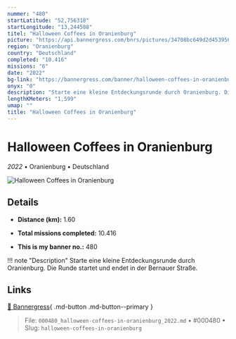 ```yaml
---
nummer: "480"
startLatitude: "52,756318"
startLongitude: "13,244588"
titel: "Halloween Coffees in Oranienburg"
picture: "https://api.bannergress.com/bnrs/pictures/34708bc649d2d45395637b3f5ec63164"
region: "Oranienburg"
country: "Deutschland"
completed: "10.416"
missions: "6"
date: "2022"
bg-link: "https://bannergress.com/banner/halloween-coffees-in-oranienburg-c369"
onyx: "0"
description: "Starte eine kleine Entdeckungsrunde durch Oranienburg. Die Runde startet und endet in der Bernauer Straße."
lengthKMeters: "1,599"
umap: ""
title: "Halloween Coffees in Oranienburg"
---
```

# Halloween Coffees in Oranienburg

*2022* • Oranienburg • Deutschland

![Halloween Coffees in Oranienburg](https://api.bannergress.com/bnrs/pictures/34708bc649d2d45395637b3f5ec63164)

## Details
- **Distance (km):** 1.60

- **Total missions completed:** 10.416
- **This is my banner no.:** 480


!!! note "Description"
    Starte eine kleine Entdeckungsrunde durch Oranienburg. Die Runde startet und endet in der Bernauer Straße.



## Links
[🔗 Bannergress](https://bannergress.com/banner/halloween-coffees-in-oranienburg-c369){ .md-button .md-button--primary }



> File: `000480_halloween-coffees-in-oranienburg_2022.md` • #000480 • Slug: `halloween-coffees-in-oranienburg`
